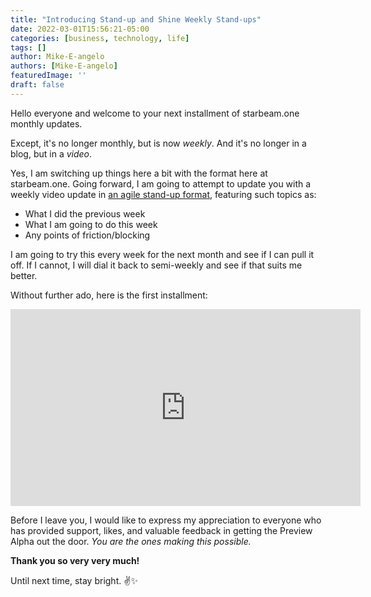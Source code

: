 ```yaml
---
title: "Introducing Stand-up and Shine Weekly Stand-ups"
date: 2022-03-01T15:56:21-05:00
categories: [business, technology, life]
tags: []
author: Mike-E-angelo
authors: [Mike-E-angelo]
featuredImage: ''
draft: false
---
```


Hello everyone and welcome to your next installment of starbeam.one monthly updates.

Except, it's no longer monthly, but is now *weekly*.  And it's no longer in a blog, but in a *video*.

Yes, I am switching up things here a bit with the format here at starbeam.one.  Going forward, I am going to attempt to update you with a weekly video update in [an agile stand-up format](https://en.wikipedia.org/wiki/Stand-up_meeting), featuring such topics as:

- What I did the previous week
- What I am going to do this week
- Any points of friction/blocking

I am going to try this every week for the next month and see if I can pull it off.  If I cannot, I will dial it back to semi-weekly and see if that suits me better.

Without further ado, here is the first installment:

<iframe width="560" height="315" src="https://www.youtube.com/embed/5Vwwr6Eg-Hs" title="YouTube video player" frameborder="0" allow="accelerometer; autoplay; clipboard-write; encrypted-media; gyroscope; picture-in-picture" allowfullscreen></iframe>

Before I leave you, I would like to express my appreciation to everyone who has provided support, likes, and valuable feedback in getting the Preview Alpha out the door.  *You are the ones making this possible.*

**Thank you so very very much!**

Until next time, stay bright. ✌✨
